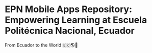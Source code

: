 # EPN Mobile Apps Repository: Empowering Learning at Escuela Politécnica Nacional, Ecuador

From Ecuador to the World 🇪🇨🌎🐢
